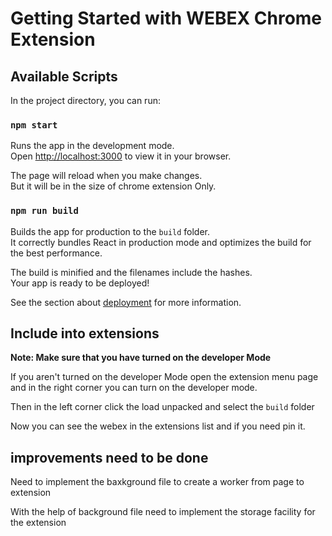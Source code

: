 # Getting Started with WEBEX Chrome Extension

## Available Scripts

In the project directory, you can run:

### `npm start`

Runs the app in the development mode.\
Open [http://localhost:3000](http://localhost:3000) to view it in your browser.

The page will reload when you make changes.\
But it will be in the size of chrome extension Only.

### `npm run build`

Builds the app for production to the `build` folder.\
It correctly bundles React in production mode and optimizes the build for the best performance.

The build is minified and the filenames include the hashes.\
Your app is ready to be deployed!

See the section about [deployment](https://facebook.github.io/create-react-app/docs/deployment) for more information.

## Include into extensions

**Note: Make sure that you have turned on the developer Mode**

If you aren't turned on the developer Mode open the extension menu page and in the right corner you can turn on the developer mode.

Then in the left corner click the load unpacked and select the `build` folder

Now you can see the webex in the extensions list and if you need pin it.

## improvements need to be done

Need to implement the baxkground file to create a worker from page to extension

With the help of background file need to implement the storage facility for the extension